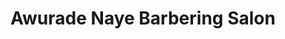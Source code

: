 ---
title: "Awurade Naye Barbering Salon"
url: /accra/awurade-naye-barbering-salon/
shop: Friseur
---